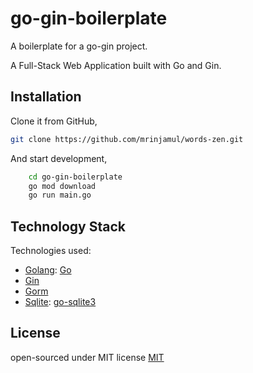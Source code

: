 # go-gin-boilerplate

A boilerplate for a go-gin project.

A Full-Stack Web Application built with Go and Gin.

## Installation

Clone it from GitHub,

```bash
git clone https://github.com/mrinjamul/words-zen.git
```

And start development,

```bash
    cd go-gin-boilerplate
    go mod download
    go run main.go
```

## Technology Stack

Technologies used:

- [Golang](https://golang.org/): [Go](https://golang.org/)
- [Gin](https://github.com/gin-gonic/gin)
- [Gorm](https://gorm.io/)
- [Sqlite](https://www.sqlite.org/): [go-sqlite3](https://github.com/mattn/go-sqlite3)

## License

open-sourced under MIT license [MIT](LICENSE)
